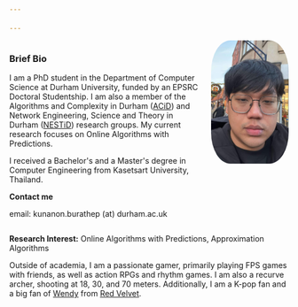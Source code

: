 ```yaml
---

---
```




<div style="display: flex; align-items: flex-start;">
    <div>
        <h3>Brief Bio</h3>
        <p>I am a PhD student in the Department of Computer Science at Durham University, funded by an EPSRC Doctoral Studentship. I am also a member of the Algorithms and Complexity in Durham (<a href="https://algorithmscomplexity.webspace.durham.ac.uk">ACiD</a>) and Network Engineering, Science and Theory in Durham (<a href="https://nestid.webspace.durham.ac.uk">NESTiD</a>) research groups. My current research focuses on Online Algorithms with Predictions.</p>
        <p>I received a Bachelor's and a Master's degree in Computer Engineering from Kasetsart University, Thailand.</p>
        <b> Contact me</b> 
        <p> email: kunanon.burathep (at) durham.ac.uk </p>
    </div>
    <img src="/assets/img/mypic.jpeg" width="140" style="margin-left: 15px; border-radius: 25%;">
</div>

<b>Research Interest:</b> Online Algorithms with Predictions, Approximation Algorithms

Outside of academia, I am a passionate gamer, primarily playing FPS games with friends, as well as action RPGs and rhythm games. I am also a recurve archer, shooting at 18, 30, and 70 meters. Additionally, I am a K-pop fan and a big fan of <a href="https://www.instagram.com/todayis_wendy/">Wendy</a> from <a href="https://www.instagram.com/p/DGTILvuSe5L/">Red Velvet</a>.